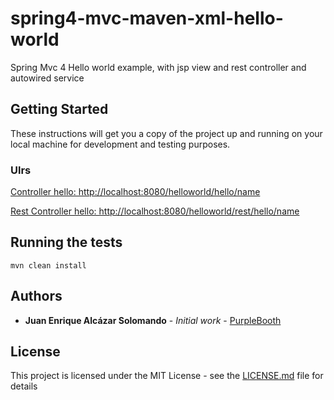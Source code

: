 # spring4-mvc-maven-xml-hello-world

Spring Mvc 4 Hello world example, with jsp view and rest controller and autowired service

## Getting Started

These instructions will get you a copy of the project up and running on your local machine for development and testing purposes. 

### Ulrs

[Controller hello: http://localhost:8080/helloworld/hello/name](http://localhost:8080/helloworld/hello/name)

[Rest Controller hello: http://localhost:8080/helloworld/rest/hello/name](http://localhost:8080/helloworld/rest/hello/name)


## Running the tests

```
mvn clean install
```

## Authors

* **Juan Enrique Alcázar Solomando** - *Initial work* - [PurpleBooth](https://github.com/jealcazars)

## License

This project is licensed under the MIT License - see the [LICENSE.md](LICENSE.md) file for details